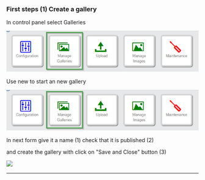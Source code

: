 ### First steps (1) Create a gallery

In control panel select Galleries

 ![Control base buttons. galleries marked](https://github.com/RSGallery2/RSGallery2_Project/blob/master/Documentation/Images/controlPanel.baseButtons.galleries.png?raw=true)

Use new to start an new gallery

 ![Control base buttons. galleries marked](https://github.com/RSGallery2/RSGallery2_Project/blob/master/Documentation/Images/controlPanel.baseButtons.galleries.png?raw=true)


In next form give it a name (1) check that it is published (2)

and create the gallery with click on "Save and Close" button (3)

![](images/documentation/EditInputFirstGallery.png)

---
